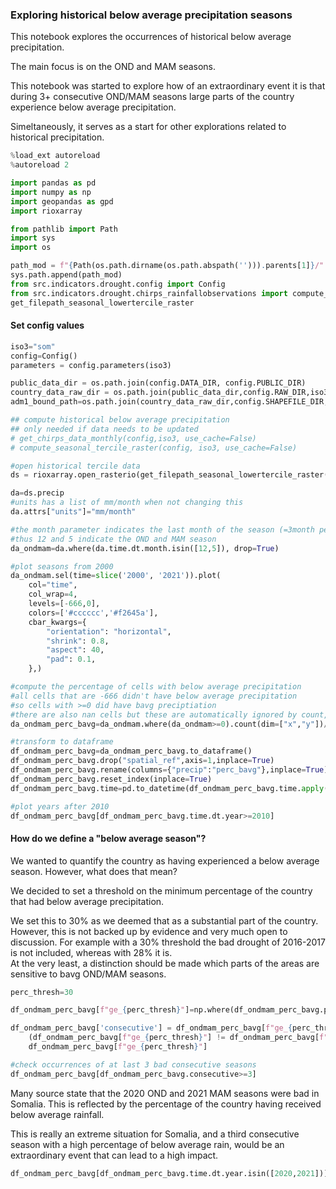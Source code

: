 ### Exploring historical below average precipitation seasons
This notebook explores the occurrences of historical below average precipitation. 

The main focus is on the OND and MAM seasons. 

This notebook was started to explore how of an extraordinary event it is that during 3+ consecutive OND/MAM seasons large parts of the country experience below average precipitation. 

Simeltaneously, it serves as a start for other explorations related to historical precipitation. 

```python
%load_ext autoreload
%autoreload 2
```

```python
import pandas as pd
import numpy as np
import geopandas as gpd
import rioxarray
```

```python
from pathlib import Path
import sys
import os

path_mod = f"{Path(os.path.dirname(os.path.abspath(''))).parents[1]}/"
sys.path.append(path_mod)
from src.indicators.drought.config import Config
from src.indicators.drought.chirps_rainfallobservations import compute_seasonal_tercile_raster, \
get_filepath_seasonal_lowertercile_raster
```

#### Set config values

```python
iso3="som"
config=Config()
parameters = config.parameters(iso3)

public_data_dir = os.path.join(config.DATA_DIR, config.PUBLIC_DIR)
country_data_raw_dir = os.path.join(public_data_dir,config.RAW_DIR,iso3)
adm1_bound_path=os.path.join(country_data_raw_dir,config.SHAPEFILE_DIR,parameters["path_admin1_shp"])
```

```python
## compute historical below average precipitation
## only needed if data needs to be updated
# get_chirps_data_monthly(config,iso3, use_cache=False)
# compute_seasonal_tercile_raster(config, iso3, use_cache=False)
```

```python
#open historical tercile data
ds = rioxarray.open_rasterio(get_filepath_seasonal_lowertercile_raster(iso3,config)).sortby("time")
```

```python
da=ds.precip
#units has a list of mm/month when not changing this
da.attrs["units"]="mm/month"
```

```python
#the month parameter indicates the last month of the season (=3month period)
#thus 12 and 5 indicate the OND and MAM season
da_ondmam=da.where(da.time.dt.month.isin([12,5]), drop=True)
```

```python
#plot seasons from 2000
da_ondmam.sel(time=slice('2000', '2021')).plot(    
    col="time",
    col_wrap=4,
    levels=[-666,0],
    colors=['#cccccc','#f2645a'],
    cbar_kwargs={
        "orientation": "horizontal",
        "shrink": 0.8,
        "aspect": 40,
        "pad": 0.1,
    },)
```

```python
#compute the percentage of cells with below average precipitation
#all cells that are -666 didn't have below average precipitation
#so cells with >=0 did have bavg preciptiation
#there are also nan cells but these are automatically ignored by count, which is good
da_ondmam_perc_bavg=da_ondmam.where(da_ondmam>=0).count(dim=["x","y"])/da_ondmam.count(dim=["x","y"])*100
```

```python
#transform to dataframe
df_ondmam_perc_bavg=da_ondmam_perc_bavg.to_dataframe()
df_ondmam_perc_bavg.drop("spatial_ref",axis=1,inplace=True)
df_ondmam_perc_bavg.rename(columns={"precip":"perc_bavg"},inplace=True)
df_ondmam_perc_bavg.reset_index(inplace=True)
df_ondmam_perc_bavg.time=pd.to_datetime(df_ondmam_perc_bavg.time.apply(lambda x: x.strftime('%Y-%m-%d')))
```

```python
#plot years after 2010
df_ondmam_perc_bavg[df_ondmam_perc_bavg.time.dt.year>=2010]
```

#### How do we define a "below average season"? 
We wanted to quantify the country as having experienced a below average season. However, what does that mean? 

We decided to set a threshold on the minimum percentage of the country that had below average precipitation. 

We set this to 30% as we deemed that as a substantial part of the country. However, this is not backed up by evidence and very much open to discussion. 
For example with a 30% threshold the bad drought of 2016-2017 is not included, whereas with 28% it is.  
At the very least, a distinction should be made which parts of the areas are sensitive to bavg OND/MAM seasons. 

```python
perc_thresh=30
```

```python
df_ondmam_perc_bavg[f"ge_{perc_thresh}"]=np.where(df_ondmam_perc_bavg.perc_bavg>=perc_thresh,1,0)
```

```python
df_ondmam_perc_bavg['consecutive'] = df_ondmam_perc_bavg[f"ge_{perc_thresh}"].groupby( \
    (df_ondmam_perc_bavg[f"ge_{perc_thresh}"] != df_ondmam_perc_bavg[f"ge_{perc_thresh}"].shift()).cumsum()).transform('size') * \
    df_ondmam_perc_bavg[f"ge_{perc_thresh}"]

```

```python
#check occurrences of at last 3 bad consecutive seasons
df_ondmam_perc_bavg[df_ondmam_perc_bavg.consecutive>=3]
```

Many source state that the 2020 OND and 2021 MAM seasons were bad in Somalia. This is reflected by the percentage of the country having received below average rainfall.    

This is really an extreme situation for Somalia, and a third consecutive season with a high percentage of below average rain, would be an extraordinary event that can lead to a high impact. 

```python
df_ondmam_perc_bavg[df_ondmam_perc_bavg.time.dt.year.isin([2020,2021])]
```
